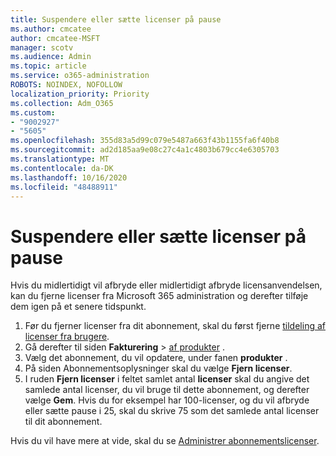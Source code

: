 ```yaml
---
title: Suspendere eller sætte licenser på pause
ms.author: cmcatee
author: cmcatee-MSFT
manager: scotv
ms.audience: Admin
ms.topic: article
ms.service: o365-administration
ROBOTS: NOINDEX, NOFOLLOW
localization_priority: Priority
ms.collection: Adm_O365
ms.custom:
- "9002927"
- "5605"
ms.openlocfilehash: 355d83a5d99c079e5487a663f43b1155fa6f40b8
ms.sourcegitcommit: ad2d185aa9e08c27c4a1c4803b679cc4e6305703
ms.translationtype: MT
ms.contentlocale: da-DK
ms.lasthandoff: 10/16/2020
ms.locfileid: "48488911"
---
```

# <a name="suspend-or-pause-licenses"></a>Suspendere eller sætte licenser på pause

Hvis du midlertidigt vil afbryde eller midlertidigt afbryde licensanvendelsen, kan du fjerne licenser fra Microsoft 365 administration og derefter tilføje dem igen på et senere tidspunkt.

1. Før du fjerner licenser fra dit abonnement, skal du først fjerne [tildeling af licenser fra brugere](https://docs.microsoft.com/microsoft-365/admin/manage/remove-licenses-from-users).
2. Gå derefter til siden **Fakturering**  >  [af produkter](https://go.microsoft.com/fwlink/p/?linkid=842054) .
3. Vælg det abonnement, du vil opdatere, under fanen **produkter** .
4. På siden Abonnementsoplysninger skal du vælge **Fjern licenser**.
5. I ruden **Fjern licenser** i feltet samlet antal **licenser** skal du angive det samlede antal licenser, du vil bruge til dette abonnement, og derefter vælge **Gem**. Hvis du for eksempel har 100-licenser, og du vil afbryde eller sætte pause i 25, skal du skrive 75 som det samlede antal licenser til dit abonnement.

Hvis du vil have mere at vide, skal du se [Administrer abonnementslicenser](https://docs.microsoft.com/microsoft-365/commerce/licenses/buy-licenses).